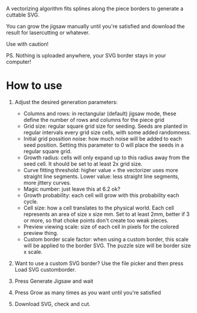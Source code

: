 

A vectorizing algorithm fits splines along the piece borders to generate a cuttable SVG.

You can grow the jigsaw manually until you're satisfied and download the result for lasercutting or whatever.

Use with caution!

PS. Nothing is uploaded anywhere, your SVG border stays in your computer!

# How to use

1. Adjust the desired generation parameters:

   * Columns and rows: in rectangular (default) jigsaw mode, these define the number of rows and columns for the piece grid
   * Grid size: regular square grid size for seeding. Seeds are planted in regular intervals every grid size cells, with some added randomness.
   * Initial grid possition noise: how much noise will be added to each seed position. Setting this parameter to 0 will place the seeds in a regular square grid.
   * Growth radius: cells will only expand up to this radius away from the seed cell. It should be set to at least 2x grid size.
   * Curve fitting threshold: higher value = the vectorizer uses more straight line segments. Lower value: less straight line segments, more jittery curves.
   * Magic number: just leave this at 6.2 ok?
   * Growth probability: each cell will grow with this probability each cycle.
   * Cell size: how a cell translates to the physical world. Each cell represents an area of size x size mm. Set to at least 2mm, better if 3 or more, so that choke points don't create too weak pieces.
   * Preview viewing scale: size of each cell in pixels for the colored preview thing.
   * Custom border scale factor: when using a custom border, this scale will be applied to the border SVG. The puzzle size will be border size x scale.
2. Want to use a custom SVG border? Use the file picker and then press Load SVG customborder.
3. Press Generate Jigsaw and wait
4. Press Grow as many times as you want until you're satisfied
5. Download SVG, check and cut.
